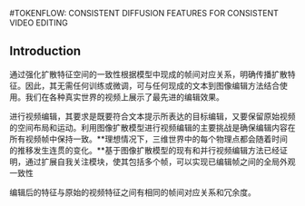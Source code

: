 #TOKENFLOW: CONSISTENT DIFFUSION FEATURES FOR CONSISTENT VIDEO EDITING

## Introduction

通过强化扩散特征空间的一致性根据模型中现成的帧间对应关系，明确传播扩散特征。因此，其无需任何训练或微调，可与任何现成的文本到图像编辑方法结合使用。我们在各种真实世界的视频上展示了最先进的编辑效果。

进行视频编辑，其要求是既要符合文本提示所表达的目标编辑，又要保留原始视频的空间布局和运动。利用图像扩散模型进行视频编辑的主要挑战是确保编辑内容在所有视频帧中保持一致。**理想情况下，三维世界中的每个物理点都会随着时间的推移发生连贯的变化。**基于图像扩散模型的现有和并行视频编辑方法已经证明，通过扩展自我关注模块，使其包括多个帧，可以实现已编辑帧之间的全局外观一致性

编辑后的特征与原始的视频特征之间有相同的帧间对应关系和冗余度。